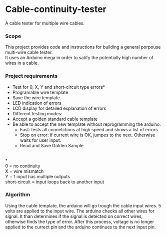 # Cable-continuity-tester
A cable tester for multiple wire cables.

### Scope
This project provides code and instructions for building a general porpouse multi-wire cable tester.\
It uses an Arduino mega in order to satify the potentially high number of wires in a cable.

### Project requirements
- Test for 0, X, Y and short-circuit type errors*
- Programable wire template
- Save the wire template.
- LED indication of errors
- LCD display for detailed explanation of errors
- Different testing modes:
- Accept a golden standard cable template
- Be able to accept the new template without reprogramming the arduino.
  - Fast: tests all connetctions at high speed and shows a list of errors
  - Stop on error: if current wire is OK, jumpes to the next. Otherwise waits for user input.
  - Read and Save Golden Sample


\
\*\
0 = no continuity\
X = wire mismatch\
Y = 1 input has multiple outputs\
short-circuit = input loops back to another input

### Algorithm
Using the cable template, the arduino will go trough the cable input wires.
5 volts are applied to the input wire. The arduino checks all other wires for signal.
It than determines if the signal is detected on correct wires, otherwise finds the type of error.
After this process, voltage is no longer applied to the currect pin and the arduino continues to the next input pin.
